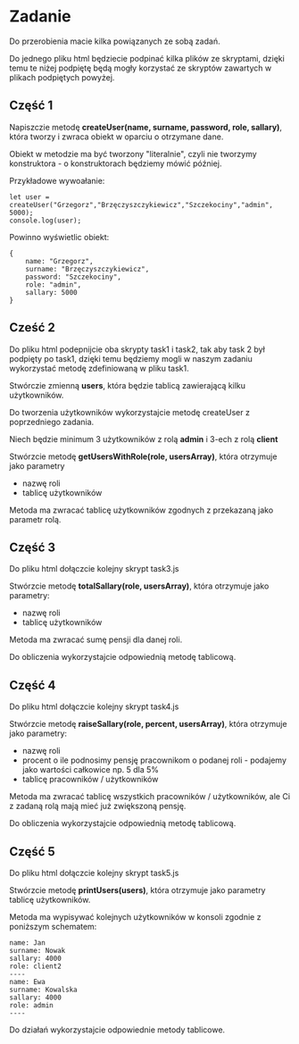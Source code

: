 # Zadanie

Do przerobienia macie kilka powiązanych ze sobą zadań.

Do jednego pliku html będziecie podpinać kilka plików ze skryptami, dzięki temu te niżej podpiętę będą mogły korzystać ze skryptów zawartych w plikach podpiętych powyżej.


Część 1
---
Napiszczie metodę **createUser(name, surname, password, role, sallary)**,
która tworzy i zwraca obiekt w oparciu o otrzymane dane.

Obiekt w metodzie ma być tworzony "literalnie",
czyli nie tworzymy konstruktora - o konstruktorach będziemy mówić później.

Przykładowe wywoałanie:
```
let user = createUser("Grzegorz","Brzęczyszczykiewicz","Szczekociny","admin", 5000);
console.log(user);
```
Powinno wyświetlic obiekt:
```
{
    name: "Grzegorz",
    surname: "Brzęczyszczykiewicz",
    password: "Szczekociny",
    role: "admin",
    sallary: 5000
}
```

Cześć 2
---

Do pliku html podepnijcie oba skrypty task1 i task2,
tak aby task 2 był podpięty po task1, dzięki temu będziemy mogli
w naszym zadaniu wykorzystać metodę zdefiniowaną w pliku task1.

Stwórczie zmienną **users**, która będzie tablicą zawierającą kilku użytkowników.

Do tworzenia użytkowników wykorzystajcie metodę createUser z poprzedniego zadania.

Niech będzie minimum 3 użytkowników z rolą **admin** i 3-ech z rolą **client**

Stwórzcie metodę **getUsersWithRole(role, usersArray)**, która otrzymuje jako parametry
- nazwę roli
- tablicę użytkowników

Metoda ma zwracać tablicę użytkowników zgodnych z przekazaną jako parametr rolą.

Część 3
---
Do pliku html dołączcie kolejny skrypt task3.js

Stwórzcie metodę **totalSallary(role, usersArray)**, która otrzymuje jako parametry:
- nazwę roli
- tablicę użytkowników

Metoda ma zwracać sumę pensji dla danej roli.

Do obliczenia wykorzystajcie odpowiednią metodę tablicową.

Część 4
---

Do pliku html dołączcie kolejny skrypt task4.js

Stwórzcie metodę **raiseSallary(role, percent, usersArray)**, która otrzymuje jako parametry:
- nazwę roli
- procent o ile podnosimy pensję pracownikom o podanej roli - podajemy jako wartości całkowice np. 5 dla 5%
- tablicę pracowników / użytkowników

Metoda ma zwracać tablicę wszystkich pracowników / użytkowników, ale Ci z zadaną rolą mają mieć już zwiększoną pensję.

Do obliczenia wykorzystajcie odpowiednią metodę tablicową.

Część 5
---
Do pliku html dołączcie kolejny skrypt task5.js

Stwórzcie metodę **printUsers(users)**, która otrzymuje jako parametry tablicę użytkowników.

Metoda ma wypisywać kolejnych użytkowników w konsoli zgodnie z poniższym schematem:
```
name: Jan
surname: Nowak
sallary: 4000
role: client2
----
name: Ewa
surname: Kowalska
sallary: 4000
role: admin
----
```

Do działań wykorzystajcie odpowiednie metody tablicowe.


















